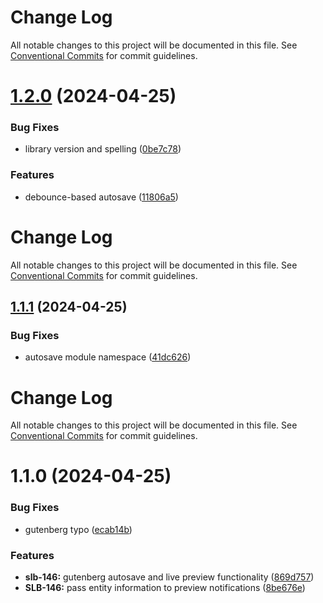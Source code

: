 # Change Log

All notable changes to this project will be documented in this file. See
[Conventional Commits](https://conventionalcommits.org) for commit guidelines.

# [1.2.0](https://github.com/AmazeeLabs/silverback-mono/compare/@-amazeelabs/silverback_autosave@1.1.1...@-amazeelabs/silverback_autosave@1.2.0) (2024-04-25)

### Bug Fixes

- library version and spelling
  ([0be7c78](https://github.com/AmazeeLabs/silverback-mono/commit/0be7c788154342c7a6e9e62e7984865f26193021))

### Features

- debounce-based autosave
  ([11806a5](https://github.com/AmazeeLabs/silverback-mono/commit/11806a57773c6b0d81ffe0388568cb11cc2825c6))

# Change Log

All notable changes to this project will be documented in this file. See
[Conventional Commits](https://conventionalcommits.org) for commit guidelines.

## [1.1.1](https://github.com/AmazeeLabs/silverback-mono/compare/@-amazeelabs/silverback_autosave@1.1.0...@-amazeelabs/silverback_autosave@1.1.1) (2024-04-25)

### Bug Fixes

- autosave module namespace
  ([41dc626](https://github.com/AmazeeLabs/silverback-mono/commit/41dc6262ecf9bb3803bd90a3e1e3545d085f0a3b))

# Change Log

All notable changes to this project will be documented in this file. See
[Conventional Commits](https://conventionalcommits.org) for commit guidelines.

# 1.1.0 (2024-04-25)

### Bug Fixes

- gutenberg typo
  ([ecab14b](https://github.com/AmazeeLabs/silverback-mono/commit/ecab14bf964c12f840418b78ad2c5f21ecc58d93))

### Features

- **slb-146:** gutenberg autosave and live preview functionality
  ([869d757](https://github.com/AmazeeLabs/silverback-mono/commit/869d757cae5b057fbfced015d6f16dc0d9c6e3f5))
- **SLB-146:** pass entity information to preview notifications
  ([8be676e](https://github.com/AmazeeLabs/silverback-mono/commit/8be676ec5379216b06e2eb77403c800f31e80f4e))
